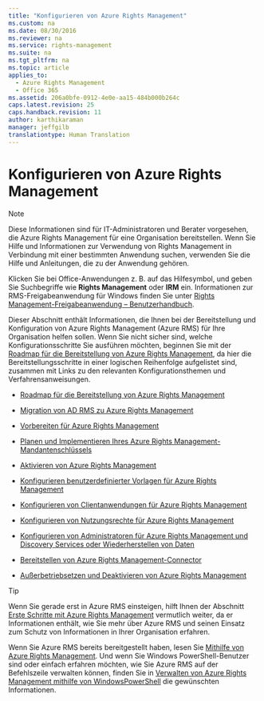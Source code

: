 ```yaml
---
title: "Konfigurieren von Azure Rights Management"
ms.custom: na
ms.date: 08/30/2016
ms.reviewer: na
ms.service: rights-management
ms.suite: na
ms.tgt_pltfrm: na
ms.topic: article
applies_to: 
  - Azure Rights Management
  - Office 365
ms.assetid: 206a0bfe-0912-4e0e-aa15-484b000b264c
caps.latest.revision: 25
caps.handback.revision: 11
author: karthikaraman
manager: jeffgilb
translationtype: Human Translation
---
```

# Konfigurieren von Azure Rights Management
> [!NOTE]
> Diese Informationen sind für IT-Administratoren und Berater vorgesehen, die Azure Rights Management für eine Organisation bereitstellen. Wenn Sie Hilfe und Informationen zur Verwendung von Rights Management in Verbindung mit einer bestimmten Anwendung suchen, verwenden Sie die Hilfe und Anleitungen, die zu der Anwendung gehören.
> 
> Klicken Sie bei Office-Anwendungen z. B. auf das Hilfesymbol, und geben Sie Suchbegriffe wie **Rights Management** oder **IRM** ein. Informationen zur RMS-Freigabeanwendung für Windows finden Sie unter [Rights Management-Freigabeanwendung – Benutzerhandbuch](http://technet.microsoft.com/library/dn339006.aspx).

Dieser Abschnitt enthält Informationen, die Ihnen bei der Bereitstellung und Konfiguration von Azure Rights Management (Azure RMS) für Ihre Organisation helfen sollen. Wenn Sie nicht sicher sind, welche Konfigurationsschritte Sie ausführen möchten, beginnen Sie mit der [Roadmap für die Bereitstellung von Azure Rights Management](../../ems/AADRightsMgmt/Azure-Rights-Management-Deployment-Roadmap.md), da hier die Bereitstellungsschritte in einer logischen Reihenfolge aufgelistet sind, zusammen mit Links zu den relevanten Konfigurationsthemen und Verfahrensanweisungen.

-   [Roadmap für die Bereitstellung von Azure Rights Management](../../ems/AADRightsMgmt/Azure-Rights-Management-Deployment-Roadmap.md)

-   [Migration von AD RMS zu Azure Rights Management](../../ems/AADRightsMgmt/Migrating-from-AD-RMS-to-Azure-Rights-Management.md)

-   [Vorbereiten für Azure Rights Management](../../ems/AADRightsMgmt/Preparing-for-Azure-Rights-Management.md)

-   [Planen und Implementieren Ihres Azure Rights Management-Mandantenschlüssels](../../ems/AADRightsMgmt/Planning-and-Implementing-Your-Azure-Rights-Management-Tenant-Key.md)

-   [Aktivieren von Azure Rights Management](../../ems/AADRightsMgmt/Activating-Azure-Rights-Management.md)

-   [Konfigurieren benutzerdefinierter Vorlagen für Azure Rights Management](../../ems/AADRightsMgmt/Configuring-Custom-Templates-for-Azure-Rights-Management.md)

-   [Konfigurieren von Clientanwendungen für Azure Rights Management](../../ems/AADRightsMgmt/Configuring-Applications-for-Azure-Rights-Management.md)

-   [Konfigurieren von Nutzungsrechte für Azure Rights Management](../../ems/AADRightsMgmt/Configuring-Usage-Rights-for-Azure-Rights-Management.md)

-   [Konfigurieren von Administratoren für Azure Rights Management und Discovery Services oder Wiederherstellen von Daten](../../ems/AADRightsMgmt/Configuring-Super-Users-for-Azure-Rights-Management-and-Discovery-Services-or-Data-Recovery.md)

-   [Bereitstellen von Azure Rights Management-Connector](../../ems/AADRightsMgmt/Deploying-the-Azure-Rights-Management-Connector.md)

-   [Außerbetriebsetzen und Deaktivieren von Azure Rights Management](../../ems/AADRightsMgmt/Decommissioning-and-Deactivating-Azure-Rights-Management.md)

> [!TIP]
> Wenn Sie gerade erst in Azure RMS einsteigen, hilft Ihnen der Abschnitt [Erste Schritte mit Azure Rights Management](../Topic/Getting%20Started%20with%20Azure%20Rights%20Management.md) vermutlich weiter, da er Informationen enthält, wie Sie mehr über Azure RMS und seinen Einsatz zum Schutz von Informationen in Ihrer Organisation erfahren.
> 
> Wenn Sie Azure RMS bereits bereitgestellt haben, lesen Sie [Mithilfe von Azure Rights Management](../../ems/AADRightsMgmt/Using-Azure-Rights-Management.md). Und wenn Sie Windows PowerShell-Benutzer sind oder einfach erfahren möchten, wie Sie Azure RMS auf der Befehlszeile verwalten können, finden Sie in [Verwalten von Azure Rights Management mithilfe von WindowsPowerShell](../../ems/AADRightsMgmt/Administering-Azure-Rights-Management-by-Using-Windows-PowerShell.md) die gewünschten Informationen.

